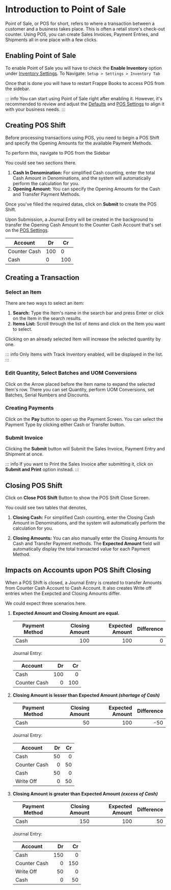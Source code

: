 # Introduction to Point of Sale

Point of Sale, or POS for short, refers to where a transaction between a customer
and a business takes place. This is often a retail store's check-out counter.
Using POS, you can create Sales Invoices, Payment Entries, and Shipments all in
one place with a few clicks.

## Enabling Point of Sale

To enable Point of Sale you will have to check the **Enable Inventory** option
under [Inventory Settings](/inventory/settings).
To Navigate: `Setup > Settings > Inventory Tab`

Once that is done you will have to restart Frappe Books to access POS from the sidebar.

::: info
You can start using Point of Sale right after enabling it. However, it's recommended
to review and adjust the [Defaults](/miscellaneous/settings#defaults) and
[POS Settings](/miscellaneous/settings#pos-settings) to align it with your business needs.
:::

## Creating POS Shift

Before processing transactions using POS, you need to begin a POS Shift and specify the
Opening Amounts for the available Payment Methods.

To perform this, navigate to POS from the Sidebar

You could see two sections there.

1.  **Cash In Denomination:**
    For simplified Cash counting, enter the total Cash Amount in Denominations, and the
    system will automatically perform the calculation for you.
2.  **Opening Amount:**
    You can specify the Opening Amounts for the Cash and Transfer Payment Methods.

Once you've filled the required datas, click on **Submit** to create the POS Shift.

Upon Submission, a Journal Entry will be created in the background to transfer the Opening
Cash Amount to the Counter Cash Account that's set on the
[POS Settings](/miscellaneous/settings#pos-settings).

| Account      	| Dr  	| Cr  	|
|--------------	|-----	|-----	|
| Counter Cash 	| 100 	| 0   	|
| Cash         	| 0   	| 100 	|

## Creating a Transaction

### Select an Item

There are two ways to select an item:

1. **Search:** Type the Item's name in the search bar and press Enter or click on the Item
   in the search results.
2. **Items List:** Scroll through the list of items and click on the Item you want to select.

Clicking on an already selected Item will increase the selected quantity by one.

::: info
Only Items with Track Inventory enabled, will be displayed in the list.
:::

### Edit Quantity, Select Batches and UOM Conversions

Click on the Arrow placed before the Item name to expand the selected Item's row. There you
can set Quantity, perform UOM Conversions, set Batches, Serial Numbers and Discounts.

### Creating Payments

Click on the **Pay** button to open up the Payment Screen. You can select the Payment Type by
clicking either Cash or Transfer button.

### Submit Invoice

Clicking the **Submit** button will Submit the Sales Invoice, Payment Entry and Shipment at once.

::: info
If you want to Print the Sales Invoice after submitting it, click on **Submit and Print**
option instead.
:::

## Closing POS Shift

Click on **Close POS Shift** Button to show the POS Shift Close Screen.

You could see two tables that denotes,

1. **Closing Cash:**
   For simplified Cash counting, enter the Closing Cash Amount in Denominations, and the
   system will automatically perform the calculation for you.

2. **Closing Amounts:**
   You can also manually enter the Closing Amounts for Cash and Transfer Payment methods.
   The **Expected Amount** field will automatically display the total transacted value
   for each Payment Method.

## Impacts on Accounts upon POS Shift Closing

When a POS Shift is closed, a Journal Entry is created to transfer Amounts from Counter Cash
Account to Cash Account. It also creates Write off entries when the Exepcted and Closing Amounts differ.

We could expect three scenarios here. 


1. **Expected Amount and Closing Amount are equal.**

   | Payment Method 	| Closing Amount 	| Expected Amount 	| Difference 	|
   |----------------	|---------------:	|----------------:	|-----------:	|
   | Cash           	| 100            	| 100             	| 0          	|

   Journal Entry:

   | Account      	| Dr  	| Cr  	|
   |--------------	|-----:	|-----:	|
   | Cash         	| 100 	| 0   	|
   | Counter Cash 	| 0   	| 100 	|


2. **Closing Amount is lesser than Expected Amount _(shortage of Cash)_**

   | Payment Method 	| Closing Amount 	| Expected Amount 	| Difference 	|
   |----------------	|---------------:	|----------------:	|-----------:	|
   | Cash           	|             50 	|             100 	|        -50 	|

   Journal Entry:

   | Account      	| Dr 	| Cr 	|
   |--------------	|---:	|---:	|
   | Cash         	| 50 	|  0 	|
   | Counter Cash 	|  0 	| 50 	|
   | Cash         	| 50 	|  0 	|
   | Write Off    	|  0 	| 50 	|


3. **Closing Amount is greater than Expected Amount _(excess of Cash)_**

   | Payment Method 	| Closing Amount 	| Expected Amount 	| Difference 	|
   |----------------	|---------------:	|----------------:	|-----------:	|
   | Cash           	|            150 	|             100 	|         50 	|

   Journal Entry:

   | Account      	|  Dr 	|  Cr 	|
   |--------------	|----:	|----:	|
   | Cash         	| 150 	|   0 	|
   | Counter Cash 	|   0 	| 150 	|
   | Write Off    	|  50 	|   0 	|
   | Cash         	|   0 	|  50 	|